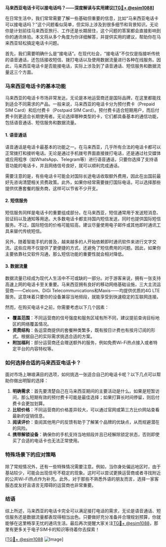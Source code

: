 **马来西亚电话卡可以接电话吗？——深度解读与实用建议[[TG💪+ @esim1088](https://t.me/s/esim1088)]**

在日常生活中，我们常常需要了解一些基础但重要的信息，比如“马来西亚电话卡可以接电话吗？”这个问题看似简单，但实际上涉及到很多细节和背景知识。无论你是计划前往马来西亚旅行、工作还是长期居住，这个问题的答案都会直接影响到你的通讯体验。本文将从多个角度为你详细解答，并提供实用的建议，帮助你在马来西亚轻松搞定电话卡问题。

首先，我们需要明确什么是“接电话”。在现代社会，“接电话”不仅仅是指接听传统的语音通话，还包括接收短信、拨打电话以及使用数据流量进行各种在线服务。因此，马来西亚电话卡是否能接电话，实际上涉及到了语音通话、短信服务和数据流量这三个方面。

### 马来西亚电话卡的基本功能

马来西亚的电话卡市场非常发达，无论是本地运营商还是国际品牌，在这里都能找到适合不同需求的产品。一般来说，马来西亚的电话卡分为预付费卡（Prepaid SIM Card）和后付费卡（Postpaid SIM Card）。预付费卡适合短期用户，而后付费卡则更适合长期使用者。无论选择哪种类型的卡，它们都具备基本的通信功能，包括语音通话、短信服务和数据流量。

#### 1. 语音通话
语音通话是电话卡最基本的功能之一。在马来西亚，几乎所有合法的电话卡都可以正常拨打和接听电话。无论是通过手机拨号界面直接拨打电话，还是通过社交媒体或应用程序（如WhatsApp、Telegram等）进行语音通话，只要你选择了支持语音功能的电话卡，并且网络信号良好，就可以顺利完成通话。

需要注意的是，有些电话卡可能会对国际长途电话收取额外费用，因此在出国前最好先咨询清楚相关资费政策。此外，如果你经常需要拨打国际电话，可以选择那些提供优惠套餐的服务商，这样可以节省不少开支。

#### 2. 短信服务
短信服务同样是电话卡的重要组成部分。在马来西亚，短信通常用于发送短消息、验证码以及通知等用途。大多数电话卡都支持国内短信发送，同时也提供国际短信服务。不过，国际短信的价格可能较高，建议尽量使用电子邮件或其他即时通讯工具来替代传统短信。

另外，随着智能手机的普及，越来越多的人开始依赖即时通讯软件来进行文字交流。这些应用不仅提供了更便捷的方式，还避免了短信费用的问题。因此，如果你主要依靠社交软件沟通，那么短信功能的重要性就会相对降低。

#### 3. 数据流量
数据流量已经成为现代人生活中不可或缺的一部分。对于游客来说，拥有一张支持高速上网的电话卡至关重要。马来西亚拥有良好的移动网络基础设施，三大主流运营商——Celcom、DiGi Telecommunications和Maxis——均提供优质的4G LTE服务。这意味着只要你的设备兼容当地频段，就能享受到快速稳定的互联网连接。

然而，在购买电话卡之前，你需要考虑以下几个因素：
- **覆盖范围**：不同运营商的信号强度和服务区域有所不同，建议提前查询目标地区的网络覆盖情况。
- **资费结构**：各运营商提供的套餐种类繁多，既有按日计费也有按月订阅的形式。根据自己的实际需求挑选合适的方案。
- **附加福利**：部分运营商还会赠送额外的服务，例如免费Wi-Fi热点接入或者特定平台的内容特权等。

### 如何选择合适的马来西亚电话卡？

面对市场上琳琅满目的选项，如何挑选一张适合自己的电话卡呢？以下几点可以帮助你做出明智的选择：

1. **明确需求**：首先要清楚自己在马来西亚期间的主要活动是什么。如果是短暂访问，那么短期有效的预付费卡可能是最佳选择；如果打算长时间停留，则后付费卡会更加划算。
2. **比较价格**：不同运营商的价格差异较大，可以通过官网或第三方比价网站查看最新的促销信息。
3. **阅读评价**：查阅其他用户的反馈有助于了解某个品牌的优缺点，从而规避潜在的风险。
4. **携带解锁设备**：确保你的手机支持当地频段并且已经解除锁定状态，否则即使买了合适的电话卡也无法正常使用。

### 特殊场景下的应对策略

除了常规情况外，还有一些特殊情况需要注意。例如，当你身处偏远地区时，由于基站较少，可能会出现信号不稳定的现象。这时可以尝试更换运营商或者寻找附近的公共Wi-Fi热点作为补充。此外，对于那些不熟悉外语的朋友而言，选择一家客服态度友好且语言无障碍的运营商也非常重要。

### 结语

综上所述，马来西亚的电话卡完全可以满足接打电话的需求，无论是语音通话、短信服务还是数据流量都表现得相当出色。只要做好充分准备并合理规划预算，你就能够在这里畅享无忧的通讯生活。最后再次提醒大家关注[TG💪+ @esim1088](https://t.me/s/esim1088)，那里有更多关于电子SIM卡的知识等待着你去探索！

[[TG💪+ @esim1088](https://t.me/s/esim1088) ![Image](https://i.postimg.cc/4NQfJmqS/Snipaste-2025-05-13-00-14-12.png)]